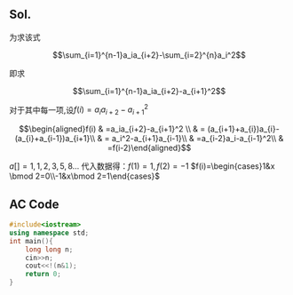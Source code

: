 ## Sol.
为求该式

$$\sum_{i=1}^{n-1}a_ia_{i+2}-\sum_{i=2}^{n}a_i^2$$

即求

$$\sum_{i=1}^{n-1}a_ia_{i+2}-a_{i+1}^2$$

对于其中每一项,设$f(i)=a_ia_{i+2}-a_{i+1}^2$

$$\begin{aligned}f(i) & =a_ia_{i+2}-a_{i+1}^2 \\ & = (a_{i+1}+a_{i})a_{i}-(a_{i}+a_{i-1})a_{i+1}\\ & = a_i^2-a_{i+1}a_{i-1}\\ & =a_{i-2}a_i-a_{i-1}^2\\ & =f(i-2)\end{aligned}$$

$a[]=1,1,2,3,5,8\dots$
代入数据得：$f(1)=1,f(2)=-1$
$f(i)=\begin{cases}1&x \bmod 2=0\\-1&x\bmod 2=1\end{cases}$

## AC Code
```cpp
#include<iostream>
using namespace std;
int main(){
    long long n;
    cin>>n;
    cout<<!(n&1);
    return 0;
}
```